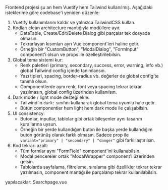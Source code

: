 Frontend projesi şu an hem Vuetify hem Tailwind kullanılmış. Aşağıdaki isteklerime göre codebase'i yeniden düzenle:

1. Vuetify kullanımlarını kaldır ve yalnızca TailwindCSS kullan.
2. Kodları clean architecture mantığıyla modüllere ayır. 
   - DataTable, Create/Edit/Delete Dialog gibi parçalar tek dosyada olmasın. 
   - Tekrarlayan kısımları ayrı Vue component'leri haline getir.
   - Örneğin bir "CustomButton", "ModalDialog", "FormInput" component'i olsun ve props ile özelleştirilebilsin.
3. Global tema sistemi kur:
   - Renk paletleri (primary, secondary, success, error, warning, info vb.) global Tailwind config içinde tanımlansın.
   - Yazı tipleri, spacing, border-radius vb. değerler de global config’te tanımlı olsun. 
   - Componentlerde aynı renk, font veya spacing tekrar tekrar yazılmasın, global config üzerinden kullanılsın.
4. Dark mode / light mode desteği ekle:
   - Tailwind’in `dark:` sınıfını kullanarak global tema uyumlu hale getir.
   - Bütün componentler hem light hem dark mode ile çalışabilsin.
5. UI consistency:
   - Butonlar, inputlar, tablolar gibi ortak bileşenler aynı tasarım kurallarına uysun.
   - Örneğin bir yerde kullandığım buton ile başka yerde kullandığım buton görünüş olarak farklı olmasın. Sadece prop ile `variant="primary" | "secondary" | "danger"` gibi farklılaştırılsın.
6. Kod tekrarı azalt:
   - Tüm formlar aynı "FormField" component'ini kullanabilsin.
   - Modal pencereler ortak "ModalWrapper" component'i üzerinden gelsin.
   - Tablolarda sayfalama, filtreleme, sıralama gibi özellikler tekrar tekrar yazılmasın, component mantığı ile parçalanıp tekrar kullanılabilsin.



yapılacaklar: 
Searchpage.vue
